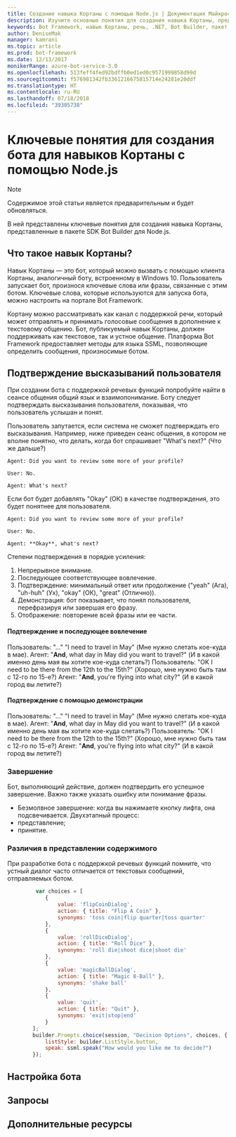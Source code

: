 ```yaml
---
title: Создание навыка Кортаны с помощью Node.js | Документация Майкрософт
description: Изучите основные понятия для создания навыка Кортаны, представленные в пакете SDK Bot Builder для Node.js.
keywords: Bot Framework, навык Кортаны, речь, .NET, Bot Builder, пакет SDK, ключевые понятия, основные понятия
author: DeniseMak
manager: kamrani
ms.topic: article
ms.prod: bot-framework
ms.date: 12/13/2017
monikerRange: azure-bot-service-3.0
ms.openlocfilehash: 513feff4fed92bdffb0ed1ed0c9571999858d99d
ms.sourcegitcommit: f576981342fb3361216675815714e24281e20ddf
ms.translationtype: HT
ms.contentlocale: ru-RU
ms.lasthandoff: 07/18/2018
ms.locfileid: "39305738"
---
```

# <a name="key-concepts-for-building-a-bot-for-cortana-skills-using-nodejs"></a>Ключевые понятия для создания бота для навыков Кортаны с помощью Node.js
 
> [!NOTE]
> Содержимое этой статьи является предварительным и будет обновляться.

В ней представлены ключевые понятия для создания навыка Кортаны, представленные в пакете SDK Bot Builder для Node.js. 

## <a name="what-is-a-cortana-skill"></a>Что такое навык Кортаны?
Навык Кортаны — это бот, который можно вызвать с помощью клиента Кортаны, аналогичный боту, встроенному в Windows 10. Пользователь запускает бот, произнося ключевые слова или фразы, связанные с этим ботом. Ключевые слова, которые используются для запуска бота, можно настроить на портале Bot Framework. 

Кортану можно рассматривать как канал с поддержкой речи, который может отправлять и принимать голосовые сообщения в дополнение к текстовому общению. Бот, публикуемый навык Кортаны, должен поддерживать как текстовое, так и устное общение. Платформа Bot Framework предоставляет методы для языка SSML, позволяющие определить сообщения, произносимые ботом.

## <a name="acknowledge-user-utterances"></a>Подтверждение высказываний пользователя 

<!-- Establishing conversational understanding -->
<!-- Placeholder: In this section, describe how you have to write your speech to sound natural -->


При создании бота с поддержкой речевых функций попробуйте найти в сеансе общения общий язык и взаимопонимание. Боту следует подтверждать высказывания пользователя, показывая, что пользователь услышан и понят.

Пользователь запутается, если система не сможет подтверждать его высказывания. Например, ниже приведен сеанс общения, в котором не вполне понятно, что делать, когда бот спрашивает "What's next?" (Что же дальше?)

```
Agent: Did you want to review some more of your profile?

User: No.

Agent: What's next?
```

Если бот будет добавлять "Okay" (ОК) в качестве подтверждения, это будет понятнее для пользователя.

```
Agent: Did you want to review some more of your profile?

User: No.

Agent: **Okay**, what's next?
```


Степени подтверждения в порядке усиления:
1. Непрерывное внимание.
2. Последующее соответствующее вовлечение.
3. Подтверждение: минимальный ответ или продолжение ("yeah" (Ага), "uh-huh" (Ух), "okay" (ОК), "great" (Отлично)).
4. Демонстрация: бот показывает, что понял пользователя, перефразируя или завершая его фразу.
5. Отображение: повторение всей фразы или ее части.

#### <a name="acknowledgement-and-next-relevant-contribution"></a>Подтверждение и последующее вовлечение
Пользователь: "..." "I need to travel in May" (Мне нужно слетать кое-куда в мае).
Агент: "**And**, what day in May did you want to travel?" (И в какой именно день мая вы хотите кое-куда слетать?)
Пользователь: "OK I need to be there from the 12th to the 15th?" (Хорошо, мне нужно быть там с 12-го по 15-е?)
Агент: "**And**, you're flying into what city?" (И в какой город вы летите?)

#### <a name="grounding-by-demonstration"></a>Подтверждение с помощью демонстрации
Пользователь: "..." "I need to travel in May" (Мне нужно слетать кое-куда в мае).
Агент: "**And**, what day in May did you want to travel?" (И в какой именно день мая вы хотите кое-куда слетать?)
Пользователь: "OK I need to be there from the 12th to the 15th?" (Хорошо, мне нужно быть там с 12-го по 15-е?)
Агент: "**And**, you're flying into what city?" (И в какой город вы летите?)


### <a name="closure"></a>Завершение

Бот, выполняющий действие, должен подтвердить его успешное завершение.
Важно также указать ошибку или понимание фразы. 
* Безмолвное завершение: когда вы нажимаете кнопку лифта, она подсвечивается.
Двухэтапный процесс:
* представление; 
* принятие.


### <a name="differences-in-content-presentation"></a>Различия в представлении содержимого
При разработке бота с поддержкой речевых функций помните, что устный диалог часто отличается от текстовых сообщений, отправляемых ботом.
<!-- If there are differences in what the bot will say, in the text vs the speak fields of a prompt or in a waterfall, for example, discuss them here.

## Speech

You bot uses the **session.say** method to speak to the user. The speak method has three overloads:
* If you pass only one parameter to **session.say**, it can be a text parameter.
* If you pass two parameters to **session.say**, it can take text and SSML.
* If you pass three parameters, the third parameter takes an options structure that specifies all the options you can pass to build an **IMessage** object.

```javascript
var bot = new builder.UniversalBot(connector, function (session) {
    session.say("Hello... I'm a decision making bot.'.", 
        ssml.speak("Hello. I can help you answer all of life's tough questions."));
    session.replaceDialog('rootMenu');
});

```
## Speech in messages

The **IMessage** object provides a **speak** property for SSML. It can be used to play a .wav file.

The **inputHint** property helps indicate to Cortana whether your bot is expecting input. If you're using a built-in prompt, this value is automatically set to the default of **expectingInput**.

The **inputHint** property can take the following values: 
* **expectingInput**: Indicates that the bot is actively expecting a response from the user. Cortana listens for the user to speak into the microphone.
* **acceptingInput**: Indicates that the bot is passively ready for input but is not waiting on a response. Cortana accepts input from the user if the user holds down the microphone button.
* **ignoringInput**: Cortana is ignoring input. Your bot may send this hint if it is actively processing a request and will ignore input from users until the request is complete.

Prompts can take a `speak:` or `retrySpeak` option.

```javascript
        builder.Prompts.choice(session, "Decision Options", choices, {
            listStyle: builder.ListStyle.button,
            speak: ssml.speak("How would you like me to decide?")
        });
```

Prompts.number has *ordinal support*, meaning that you can say "the last", "the first", "the next-to-last" to choose an item in a list.




## Using synonyms

<!-- Axl Rose example -->     
```javascript   
         var choices = [
            { 
                value: 'flipCoinDialog',
                action: { title: "Flip A Coin" },
                synonyms: 'toss coin|flip quarter|toss quarter'
            },
            {
                value: 'rollDiceDialog',
                action: { title: "Roll Dice" },
                synonyms: 'roll die|shoot dice|shoot die'
            },
            {
                value: 'magicBallDialog',
                action: { title: "Magic 8-Ball" },
                synonyms: 'shake ball'
            },
            {
                value: 'quit',
                action: { title: "Quit" },
                synonyms: 'exit|stop|end'
            }
        ];
        builder.Prompts.choice(session, "Decision Options", choices, {
            listStyle: builder.ListStyle.button,
            speak: ssml.speak("How would you like me to decide?")
        });
```


## <a name="configuring-your-bot"></a>Настройка бота

## <a name="prompts"></a>Запросы


## <a name="additional-resources"></a>Дополнительные ресурсы

[CortanaGetstarted]: /cortana/getstarted
[SSMLRef]: https://msdn.microsoft.com/en-us/library/hh378377(v=office.14).aspx